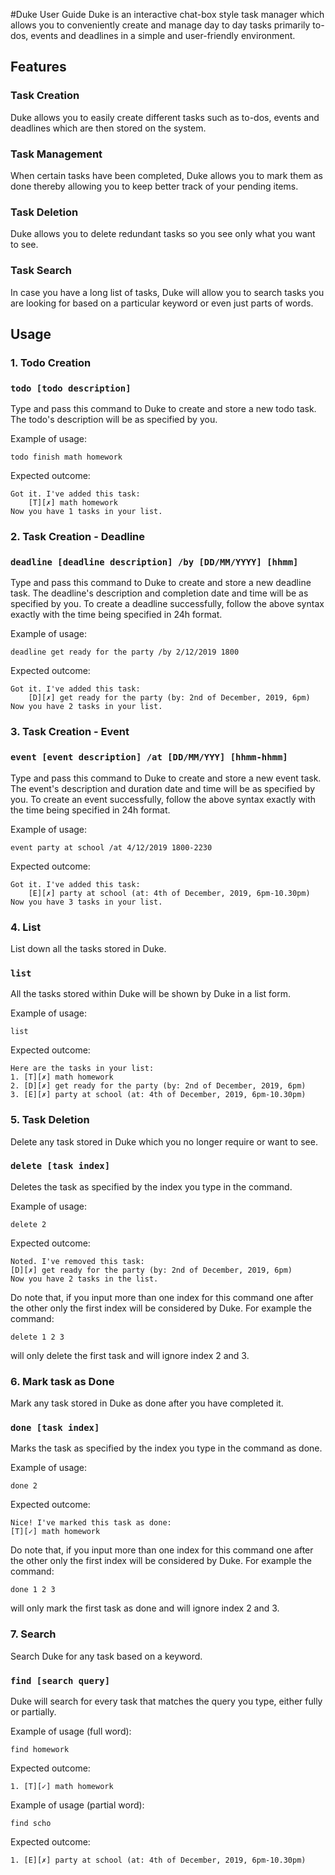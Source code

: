 #Duke User Guide
Duke is an interactive chat-box style task manager which allows you to conveniently create and manage day
to day tasks primarily to-dos, events and deadlines in a simple and user-friendly environment.  

## Features 

### Task Creation
Duke allows you to easily create different tasks such as to-dos, events and deadlines which are then
stored on the system.

### Task Management
When certain tasks have been completed, Duke allows you to mark them as done thereby
allowing you to keep better track of your pending items.

### Task Deletion
Duke allows you to delete redundant tasks so you see only what you want to see.

### Task Search 
In case you have a long list of tasks, Duke will allow you to search tasks you are looking for
based on a particular keyword or even just parts of words.
  
## Usage

### 1. Todo Creation
### `todo [todo description]`

Type and pass this command to Duke to create and store a new todo task. The todo's description
will be as specified by you.

Example of usage: 

`todo finish math homework`

Expected outcome:

```
Got it. I've added this task:
    [T][✗] math homework
Now you have 1 tasks in your list.
```


### 2. Task Creation - Deadline

### `deadline [deadline description] /by [DD/MM/YYYY] [hhmm]`

Type and pass this command to Duke to create and store a new deadline task. The deadline's description
and completion date and time will be as specified by you. To create a deadline successfully, follow
the above syntax exactly with the time being specified in 24h format.

Example of usage: 

`deadline get ready for the party /by 2/12/2019 1800`

Expected outcome:

```
Got it. I've added this task:
    [D][✗] get ready for the party (by: 2nd of December, 2019, 6pm)
Now you have 2 tasks in your list.
```
### 3. Task Creation - Event

### `event [event description] /at [DD/MM/YYY] [hhmm-hhmm]`

Type and pass this command to Duke to create and store a new event task. The event's description
and duration date and time will be as specified by you. To create an event successfully, follow
the above syntax exactly with the time being specified in 24h format.

Example of usage: 

`event party at school /at 4/12/2019 1800-2230`

Expected outcome:

```
Got it. I've added this task:
    [E][✗] party at school (at: 4th of December, 2019, 6pm-10.30pm)
Now you have 3 tasks in your list.
```
### 4. List
List down all the tasks stored in Duke.

### `list`

All the tasks stored within Duke will be shown by Duke in a list form.

Example of usage: 

`list`

Expected outcome:

```
Here are the tasks in your list:
1. [T][✗] math homework
2. [D][✗] get ready for the party (by: 2nd of December, 2019, 6pm)
3. [E][✗] party at school (at: 4th of December, 2019, 6pm-10.30pm)
```

### 5. Task Deletion
Delete any task stored in Duke which you no longer require or want to see.

### `delete [task index]`

Deletes the task as specified by the index you type in the command.

Example of usage: 

`delete 2`

Expected outcome:

````
Noted. I've removed this task:
[D][✗] get ready for the party (by: 2nd of December, 2019, 6pm)
Now you have 2 tasks in the list.
````
Do note that, if you input more than one index for this command one after the other
only the first index will be considered by Duke. For example the command:

`delete 1 2 3`

will only delete the first task and will ignore index 2 and 3.

### 6. Mark task as Done
Mark any task stored in Duke as done after you have completed it.

### `done [task index]`

Marks the task as specified by the index you type in the command as done. 

Example of usage: 

`done 2`

Expected outcome:

```
Nice! I've marked this task as done:
[T][✓] math homework
```

Do note that, if you input more than one index for this command one after the other
only the first index will be considered by Duke. For example the command:

`done 1 2 3`

will only mark the first task as done and will ignore index 2 and 3.

### 7. Search
Search Duke for any task based on a keyword.

### `find [search query]`

Duke will search for every task that matches the query you type, either fully or partially.

Example of usage (full word): 

`find homework`

Expected outcome:
```
1. [T][✓] math homework
```

Example of usage (partial word): 

`find scho`

Expected outcome:
```
1. [E][✗] party at school (at: 4th of December, 2019, 6pm-10.30pm)
```
